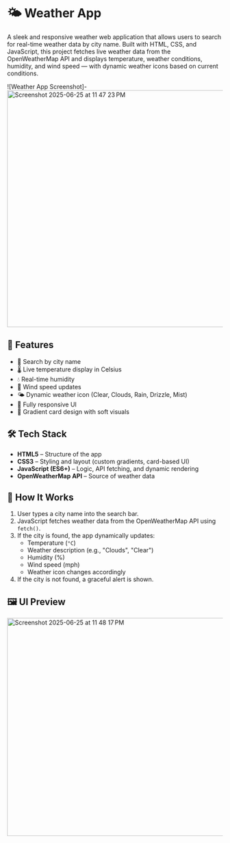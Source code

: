 # 🌤️ Weather App

A sleek and responsive weather web application that allows users to search for real-time weather data by city name. Built with HTML, CSS, and JavaScript, this project fetches live weather data from the OpenWeatherMap API and displays temperature, weather conditions, humidity, and wind speed — with dynamic weather icons based on current conditions.

![Weather App Screenshot]-
<img width="553" alt="Screenshot 2025-06-25 at 11 47 23 PM" src="https://github.com/user-attachments/assets/38f5254f-1099-4802-ac65-2d92dceb9564" />

## 🚀 Features

- 🔎 Search by city name
- 🌡️ Live temperature display in Celsius
- 💧 Real-time humidity
- 💨 Wind speed updates
- 🌤️ Dynamic weather icon (Clear, Clouds, Rain, Drizzle, Mist)
- 📱 Fully responsive UI
- 🎨 Gradient card design with soft visuals

## 🛠️ Tech Stack

- **HTML5** – Structure of the app
- **CSS3** – Styling and layout (custom gradients, card-based UI)
- **JavaScript (ES6+)** – Logic, API fetching, and dynamic rendering
- **OpenWeatherMap API** – Source of weather data

## 🔧 How It Works

1. User types a city name into the search bar.
2. JavaScript fetches weather data from the OpenWeatherMap API using `fetch()`.
3. If the city is found, the app dynamically updates:
   - Temperature (`°C`)
   - Weather description (e.g., "Clouds", "Clear")
   - Humidity (%)
   - Wind speed (mph)
   - Weather icon changes accordingly
4. If the city is not found, a graceful alert is shown.

## 🖼️ UI Preview
 <img width="509" alt="Screenshot 2025-06-25 at 11 48 17 PM" src="https://github.com/user-attachments/assets/b3482486-59ef-4158-8f61-0227f42c5a8b" />
 
